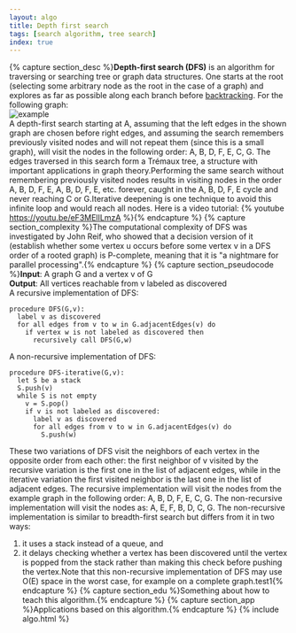 ```yaml
---
layout: algo
title: Depth first search
tags: [search algorithm, tree search]
index: true
---
```

{% capture section_desc %}**Depth-first search (DFS)** is an algorithm for traversing or searching tree or graph data structures. One starts at the root (selecting some arbitrary node as the root in the case of a graph) and explores as far as possible along each branch before [backtracking](https://en.wikipedia.org/wiki/Backtracking).  For the following graph:    
![example](https://upload.wikimedia.org/wikipedia/commons/thumb/6/61/Graph.traversal.example.svg/200px-Graph.traversal.example.svg.png "example")   
A depth-first search starting at A, assuming that the left edges in the shown graph are chosen before right edges, and assuming the search remembers previously visited nodes and will not repeat them (since this is a small graph), will visit the nodes in the following order: A, B, D, F, E, C, G. The edges traversed in this search form a Trémaux tree, a structure with important applications in graph theory.Performing the same search without remembering previously visited nodes results in visiting nodes in the order A, B, D, F, E, A, B, D, F, E, etc. forever, caught in the A, B, D, F, E cycle and never reaching C or G.Iterative deepening is one technique to avoid this infinite loop and would reach all nodes.   Here is a video tutorial:
{% youtube https://youtu.be/eF3MElILmzA %}{% endcapture %}
{% capture section_complexity %}The computational complexity of DFS was investigated by John Reif, who showed that a decision version of it (establish whether some vertex u occurs before some vertex v in a DFS order of a rooted graph) is P-complete, meaning that it is "a nightmare for parallel processing".{% endcapture %}
{% capture section_pseudocode %}**Input**: A graph G and a vertex v of G   
**Output**: All vertices reachable from v labeled as discovered  
A recursive implementation of DFS:
```
procedure DFS(G,v):
  label v as discovered
  for all edges from v to w in G.adjacentEdges(v) do
    if vertex w is not labeled as discovered then
      recursively call DFS(G,w)
```
A non-recursive implementation of DFS:
```
procedure DFS-iterative(G,v):
  let S be a stack
  S.push(v)
  while S is not empty
    v = S.pop()
    if v is not labeled as discovered:
      label v as discovered
      for all edges from v to w in G.adjacentEdges(v) do 
        S.push(w)
```
These two variations of DFS visit the neighbors of each vertex in the opposite order from each other: the first neighbor of v visited by the recursive variation is the first one in the list of adjacent edges, while in the iterative variation the first visited neighbor is the last one in the list of adjacent edges. The recursive implementation will visit the nodes from the example graph in the following order: A, B, D, F, E, C, G. The non-recursive implementation will visit the nodes as: A, E, F, B, D, C, G.  The non-recursive implementation is similar to breadth-first search but differs from it in two ways:
1. it uses a stack instead of a queue, and
2. it delays checking whether a vertex has been discovered until the vertex is popped from the stack rather than making this check before pushing the vertex.Note that this non-recursive implementation of DFS may use O(E) space in the worst case, for example on a complete graph.test1{% endcapture %}
{% capture section_edu %}Something about how to teach this algorithm.{% endcapture %}
{% capture section_app %}Applications based on this algorithm.{% endcapture %}
{% include algo.html %}